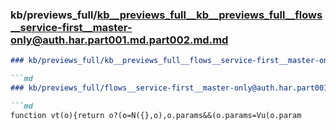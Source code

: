### kb/previews_full/kb__previews_full__kb__previews_full__flows__service-first__master-only@auth.har.part001.md.part002.md.md

```md
### kb/previews_full/kb__previews_full__flows__service-first__master-only@auth.har.part001.md.part002.md

```md
### kb/previews_full/flows__service-first__master-only@auth.har.part001.md (part 002)

```md
function vt(o){return o?(o=N({},o),o.params&&(o.params=Vu(o.param
```

```

```

```
